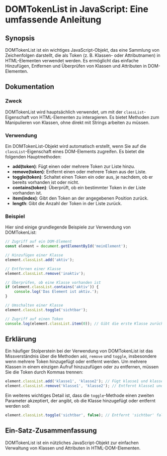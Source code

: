 <!--
Meta Description: # DOMTokenList in JavaScript: Eine umfassende Anleitung ## Synopsis DOMTokenList ist ein wichtiges JavaScript-Objekt, das eine Sammlung von Zeichenfol...
Meta Keywords: token, element, classlist, ein, die
-->

# DOMTokenList in JavaScript: Eine umfassende Anleitung

## Synopsis
DOMTokenList ist ein wichtiges JavaScript-Objekt, das eine Sammlung von Zeichenfolgen darstellt, die als Token (z. B. Klassen- oder Attributnamen) in HTML-Elementen verwendet werden. Es ermöglicht das einfache Hinzufügen, Entfernen und Überprüfen von Klassen und Attributen in DOM-Elementen.

## Dokumentation
### Zweck
DOMTokenList wird hauptsächlich verwendet, um mit der `classList`-Eigenschaft von HTML-Elementen zu interagieren. Es bietet Methoden zum Manipulieren von Klassen, ohne direkt mit Strings arbeiten zu müssen.

### Verwendung
Ein DOMTokenList-Objekt wird automatisch erstellt, wenn Sie auf die `classList`-Eigenschaft eines DOM-Elements zugreifen. Es bietet die folgenden Hauptmethoden:

- **add(token)**: Fügt einen oder mehrere Token zur Liste hinzu.
- **remove(token)**: Entfernt einen oder mehrere Token aus der Liste.
- **toggle(token)**: Schaltet einen Token ein oder aus, je nachdem, ob er bereits vorhanden ist oder nicht.
- **contains(token)**: Überprüft, ob ein bestimmter Token in der Liste vorhanden ist.
- **item(index)**: Gibt den Token an der angegebenen Position zurück.
- **length**: Gibt die Anzahl der Token in der Liste zurück.

### Beispiel
Hier sind einige grundlegende Beispiele zur Verwendung von DOMTokenList:

```javascript
// Zugriff auf ein DOM-Element
const element = document.getElementById('meinElement');

// Hinzufügen einer Klasse
element.classList.add('aktiv');

// Entfernen einer Klasse
element.classList.remove('inaktiv');

// Überprüfen, ob eine Klasse vorhanden ist
if (element.classList.contains('aktiv')) {
    console.log('Das Element ist aktiv.');
}

// Umschalten einer Klasse
element.classList.toggle('sichtbar');

// Zugriff auf einen Token
console.log(element.classList.item(0)); // Gibt die erste Klasse zurück
```

## Erklärung
Ein häufiger Stolperstein bei der Verwendung von DOMTokenList ist das Missverständnis über die Methoden `add`, `remove` und `toggle`, insbesondere wenn mehrere Token hinzugefügt oder entfernt werden. Um mehrere Klassen in einem einzigen Aufruf hinzuzufügen oder zu entfernen, müssen Sie die Token durch Kommas trennen:

```javascript
element.classList.add('klasse1', 'klasse2'); // Fügt klasse1 und klasse2 hinzu
element.classList.remove('klasse1', 'klasse2'); // Entfernt klasse1 und klasse2
```

Ein weiteres wichtiges Detail ist, dass die `toggle`-Methode einen zweiten Parameter akzeptiert, der angibt, ob die Klasse hinzugefügt oder entfernt werden soll:

```javascript
element.classList.toggle('sichtbar', false); // Entfernt 'sichtbar' falls vorhanden
```

## Ein-Satz-Zusammenfassung
DOMTokenList ist ein nützliches JavaScript-Objekt zur einfachen Verwaltung von Klassen und Attributen in HTML-DOM-Elementen.
